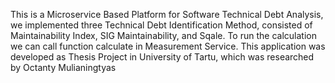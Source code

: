 This is a Microservice Based Platform for Software Technical Debt Analysis, we implemented three Technical Debt Identification Method, consisted of Maintainability Index,
SIG Maintainability, and Sqale. To run the calculation we can call function calculate in Measurement Service. This application was developed as Thesis Project in University of Tartu, which was researched by Octanty Mulianingtyas
